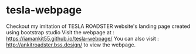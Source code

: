 # tesla-webpage
Checkout my imitation of TESLA ROADSTER website's landing page created using bootstrap studio
Visit the webpage at : https://iamankit55.github.io/tesla-webpage/
You can also visit : http://ankitroadster.bss.design/ to view the webpage.
